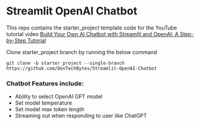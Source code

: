 # Streamlit OpenAI Chatbot

This repo contains the starter_project template code for the YouTube tutorial video <a href="https://youtu.be/UKclEtptH6k" target="_blank">Build Your Own AI Chatbot with Streamlit and OpenAI: A Step-by-Step Tutorial</a>

Clone starter_project branch by running the below command

`
git clone -b starter_project --single-branch https://github.com/DevTechBytes/Streamlit-OpenAI-Chatbot
`
### Chatbot Features include:
- Ability to select OpenAI GPT model
- Set model temperature
- Set model max token length
- Streaming out when responding to user like ChatGPT
